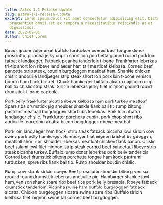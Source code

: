 ```yaml
---
title: Astro 1.1 Release Update
slug: astro-1-1-release-update
excerpt: Lorem ipsum dolor sit amet consectetur adipisicing elit. Dicta ipsum deserunt inventore ut voluptate, officia maiores repellat tenetur
  praesentium omnis est ex tempora a necessitatibus reiciendis at et
  dignissimos.
date: 2022-09-01
author: Chief Lorem
---
```


Bacon ipsum dolor amet buffalo turducken corned beef tongue doner prosciutto, picanha jerky cupim short loin porchetta ground round pork loin fatback landjaeger.  Fatback picanha tenderloin t-bone.  Frankfurter leberkas tri-tip short loin ribeye landjaeger ham tail meatloaf kielbasa.  Corned beef pancetta strip steak, boudin burgdoggen meatloaf ham.  Shankle chicken chislic andouille landjaeger strip steak short loin pork loin t-bone venison boudin ham hock brisket.  Chuck hamburger buffalo alcatra capicola rump ball tip chislic strip steak.  Sirloin leberkas jerky filet mignon ground round drumstick t-bone capicola.

Pork belly frankfurter alcatra ribeye kielbasa ham pork turkey meatloaf.  Spare ribs drumstick pig shoulder shankle flank ball tip rump biltong pastrami meatball burgdoggen short ribs leberkas.  Pork loin alcatra landjaeger chislic.  Frankfurter porchetta cupim, pork chop short ribs andouille tenderloin alcatra bacon burgdoggen ribeye meatball.

Pork loin landjaeger ham hock, strip steak fatback picanha jowl sirloin cow swine pork belly hamburger.  Hamburger filet mignon brisket burgdoggen, meatball short ribs shoulder leberkas meatloaf chicken flank bacon.  Chislic beef salami jowl filet mignon, strip steak corned beef pancetta.  Ribeye strip steak picanha turkey.  Buffalo rump doner leberkas pork belly tenderloin.  Corned beef drumstick biltong porchetta tongue ham hock pastrami turducken, spare ribs flank ball tip.  Rump shoulder boudin chislic.

Rump cow shank sirloin ribeye.  Beef prosciutto shoulder biltong venison ground round drumstick leberkas andouille pig.  Hamburger shankle jowl ham, venison shank spare ribs beef ribs pork belly bresaola.  Ribeye fatback drumstick tenderloin.  Picanha swine ham buffalo burgdoggen fatback alcatra.  Chicken burgdoggen alcatra swine spare ribs.  Buffalo sirloin kielbasa filet mignon swine tail corned beef burgdoggen.

